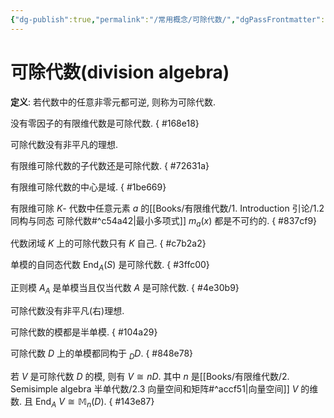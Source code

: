 ```yaml
---
{"dg-publish":true,"permalink":"/常用概念/可除代数/","dgPassFrontmatter":true,"created":"2024-08-14T09:59:59.156+08:00","updated":"2024-08-17T11:17:40.085+08:00"}
---
```


# 可除代数(division algebra)

**定义**: 若代数中的任意非零元都可逆, 则称为可除代数.

没有零因子的有限维代数是可除代数. 
{ #168e18}


可除代数没有非平凡的理想.

有限维可除代数的子代数还是可除代数.
{ #72631a}


有限维可除代数的中心是域.
{ #1be669}


有限维可除 $K$- 代数中任意元素 $a$ 的[[Books/有限维代数/1. Introduction 引论/1.2 同构与同态 可除代数#^c54a42\|最小多项式]] $m_a(x)$ 都是不可约的.
{ #837cf9}


代数闭域 $K$ 上的可除代数只有 $K$ 自己.
{ #c7b2a2}


单模的自同态代数 $\operatorname{End}_A(S)$ 是可除代数.
{ #3ffc00}


正则模 $A_A$ 是单模当且仅当代数 $A$ 是可除代数.
{ #4e30b9}


可除代数没有非平凡(右)理想.

可除代数的模都是半单模.
{ #104a29}


可除代数 $D$ 上的单模都同构于 $_DD$.
{ #848e78}


若 $V$ 是可除代数 $D$ 的模, 则有 $V\cong nD$. 其中 $n$ 是[[Books/有限维代数/2. Semisimple algebra 半单代数/2.3 向量空间和矩阵#^accf51\|向量空间]] $V$ 的维数. 且 $\mathrm{End}_A\ V\cong \mathbb{M}_n(D)$.
{ #143e87}


